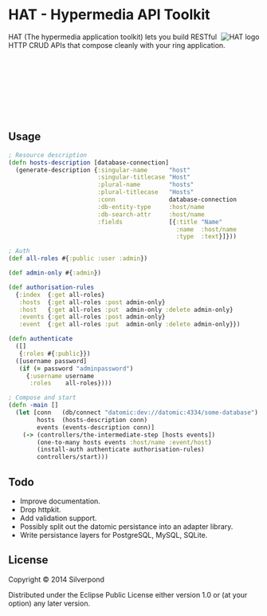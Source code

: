 # HAT - Hypermedia API Toolkit

<img src="http://i.imgur.com/jwc0hRy.jpg"
 alt="HAT logo" title="Hypermedia application toolkit" align="right" />

HAT (The hypermedia application toolkit) lets you build RESTful HTTP CRUD APIs
that compose cleanly with your ring application.

<br />
<br />
<br />
<br />
<br />
<br />
<br />

## Usage

```clojure
; Resource description
(defn hosts-description [database-connection]
  (generate-description {:singular-name      "host"
                         :singular-titlecase "Host"
                         :plural-name        "hosts"
                         :plural-titlecase   "Hosts"
                         :conn               database-connection
                         :db-entity-type     :host/name
                         :db-search-attr     :host/name
                         :fields             [{:title "Name"
                                               :name  :host/name
                                               :type  :text}]}))

; Auth
(def all-roles #{:public :user :admin})

(def admin-only #{:admin})

(def authorisation-rules
  {:index  {:get all-roles}
   :hosts  {:get all-roles :post admin-only}
   :host   {:get all-roles :put  admin-only :delete admin-only}
   :events {:get all-roles :post admin-only}
   :event  {:get all-roles :put  admin-only :delete admin-only}})

(defn authenticate
  ([]
   {:roles #{:public}})
  ([username password]
   (if (= password "adminpassword")
     {:username username
      :roles    all-roles})))

; Compose and start
(defn -main []
  (let [conn   (db/connect "datomic:dev://datomic:4334/some-database")
        hosts  (hosts-description conn)
        events (events-description conn)]
    (-> (controllers/the-intermediate-step [hosts events])
        (one-to-many hosts events :host/name :event/host)
        (install-auth authenticate authorisation-rules)
        controllers/start)))
```

## Todo

- Improve documentation.
- Drop httpkit.
- Add validation support.
- Possibly split out the datomic persistance into an adapter library.
- Write persistance layers for PostgreSQL, MySQL, SQLite.

## License

Copyright © 2014 Silverpond

Distributed under the Eclipse Public License either version 1.0 or (at
your option) any later version.

